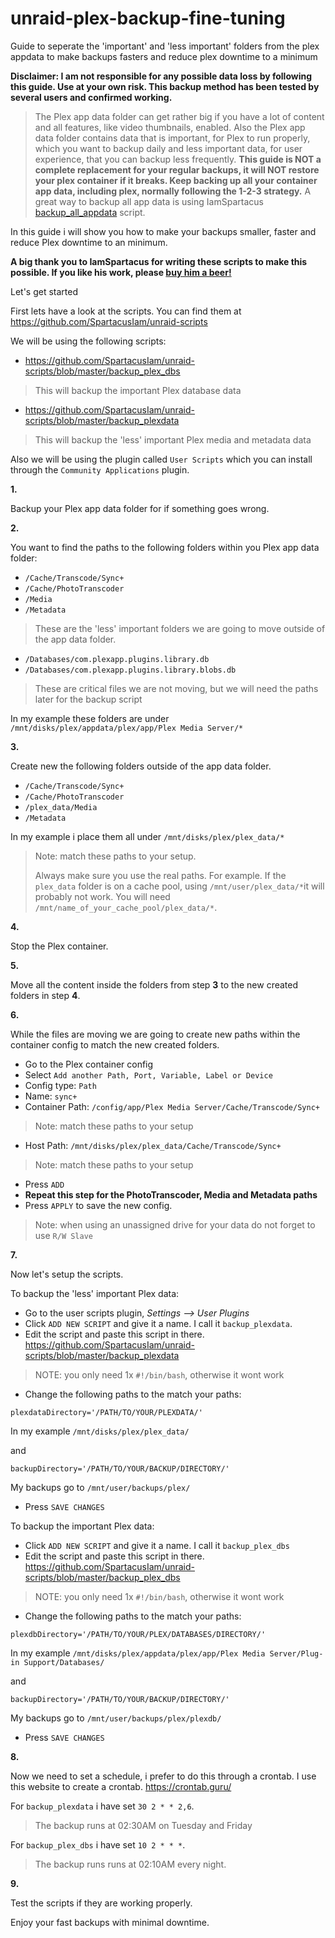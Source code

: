 # unraid-plex-backup-fine-tuning
Guide to seperate the 'important' and 'less important' folders from the plex appdata to make backups fasters and reduce plex downtime to a minimum


**Disclaimer: I am not responsible for any possible data loss by following this guide. Use at your own risk. 
This backup method has been tested by several users and confirmed working.**


> The Plex app data folder can get rather big if you have a lot of content and all features, like video thumbnails, enabled. 
Also the Plex app data folder contains data that is important, for Plex to run properly, which you want to backup daily and less important data, for user experience, that you can backup less frequently.
> **This guide is NOT a complete replacement for your regular backups, it will NOT restore your plex container if it breaks. Keep backing up all your container app data, including plex, normally following the 1-2-3 strategy.** 
> A great way to backup all app data is using IamSpartacus [backup_all_appdata](https://github.com/SpartacusIam/unraid-scripts/blob/master/backup_all_appdata) script.

In this guide i will show you how to make your backups smaller, faster and reduce Plex downtime to an minimum.

**A big thank you to IamSpartacus for writing these scripts to make this possible. If you like his work, please [buy him a beer!](https://www.buymeacoffee.com/iamspartacus)**

Let's get started

First lets have a look at the scripts. You can find them at https://github.com/SpartacusIam/unraid-scripts

We will be using the following scripts:

- https://github.com/SpartacusIam/unraid-scripts/blob/master/backup_plex_dbs 

> This will backup the important Plex database data

- https://github.com/SpartacusIam/unraid-scripts/blob/master/backup_plexdata 

> This will backup the 'less' important Plex media and metadata data

Also we will be using the plugin called `User Scripts` which you can install through the `Community Applications` plugin. 

**1.** 

Backup your Plex app data folder for if something goes wrong.

**2.**

You want to find the paths to the following folders within you Plex app data folder:
- `/Cache/Transcode/Sync+`
- `/Cache/PhotoTranscoder`
- `/Media`
- `/Metadata`

> These are the 'less' important folders we are going to move outside of the
> app data folder.

- `/Databases/com.plexapp.plugins.library.db`
- `/Databases/com.plexapp.plugins.library.blobs.db`

> These are critical files we are not moving, but we will need the paths
> later for the backup script

In my example these folders are under `/mnt/disks/plex/appdata/plex/app/Plex Media Server/*`

**3.**

Create new the following folders outside of the app data folder.

- `/Cache/Transcode/Sync+` 
- `/Cache/PhotoTranscoder` 
- `/plex_data/Media` 
- `/Metadata` 

In my example i place them all under `/mnt/disks/plex/plex_data/*`

> Note: match these paths to your setup.
>
> Always make sure you use the real paths. For example. If the `plex_data` folder is on a cache pool, using `/mnt/user/plex_data/*`it will probably not work. You will need `/mnt/name_of_your_cache_pool/plex_data/*`.

**4.**

Stop the Plex container.

**5.**

Move all the content inside the folders from step **3** to the new created folders in step **4**.

**6.**

While the files are moving we are going to create new paths within the container config to match the new created folders.

- Go to the Plex container config
- Select `Add another Path, Port, Variable, Label or Device`
- Config type: `Path`
- Name: `sync+`
- Container Path: `/config/app/Plex Media Server/Cache/Transcode/Sync+ `

> Note: match these paths to your setup

- Host Path: `/mnt/disks/plex/plex_data/Cache/Transcode/Sync+ `

> Note: match these paths to your setup

- Press `ADD`
- **Repeat this step for the PhotoTranscoder, Media and Metadata paths**
- Press `APPLY` to save the new config.

>Note: when using an unassigned drive for your data do not forget to use `R/W Slave`

**7.**

Now let's setup the scripts.

To backup the 'less' important Plex data:

- Go to the user scripts plugin, *Settings --> User Plugins*
- Click `ADD NEW SCRIPT` and give it a name. I call it `backup_plexdata`.
- Edit the script and paste this script in there. 
https://github.com/SpartacusIam/unraid-scripts/blob/master/backup_plexdata

> NOTE: you only need 1x `#!/bin/bash`, otherwise it wont work

- Change the following paths to the match your paths:

 `plexdataDirectory='/PATH/TO/YOUR/PLEXDATA/'`

In my example `/mnt/disks/plex/plex_data/ `

and 

`backupDirectory='/PATH/TO/YOUR/BACKUP/DIRECTORY/' `

My backups go to `/mnt/user/backups/plex/`


- Press `SAVE CHANGES`

To backup the important Plex data:

- Click `ADD NEW SCRIPT` and give it a name. I call it `backup_plex_dbs`
- Edit the script and paste this script in there. 
https://github.com/SpartacusIam/unraid-scripts/blob/master/backup_plex_dbs

> NOTE: you only need 1x `#!/bin/bash`, otherwise it wont work

- Change the following paths to the match your paths:
 
`plexdbDirectory='/PATH/TO/YOUR/PLEX/DATABASES/DIRECTORY/'`

In my example `/mnt/disks/plex/appdata/plex/app/Plex Media Server/Plug-in Support/Databases/`

and

`backupDirectory='/PATH/TO/YOUR/BACKUP/DIRECTORY/'`

My backups go to `/mnt/user/backups/plex/plexdb/`

- Press `SAVE CHANGES`

**8.**

Now we need to set a schedule, i prefer to do this through a crontab. I use this website to create a crontab. https://crontab.guru/

For `backup_plexdata` i have set `30 2 * * 2,6`. 

> The backup runs at 02:30AM on Tuesday and Friday

For `backup_plex_dbs` i have set `10 2 * * *`. 

> The backup runs runs at 02:10AM every night.

**9.**

Test the scripts if they are working properly.

Enjoy your fast backups with minimal downtime. 

